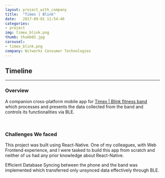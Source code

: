 ```yaml
---
layout: project_with_company
title:  "Timex | Blink"
date:   2017-09-01 11:54:46
categories:
- project
img: timex_blink.png
thumb: thumb02.jpg
carousel:
- timex_blink.png
company: Witworks Consumer Technologies
---
```

## Timeline
------------

### Overview
A companion cross-platform mobile app for [Timex | Blink fitness band](http://store.blink.watch/collections/timex-blink/) which processes and presents the data collected from the band and controls its functionalities via BLE.

<br>

### Challenges We faced
This project was built using React-Native. One of my colleagues, with Web Frontend experience, and I were tasked to build this app from scratch and neither of us had any prior knowledge about React-Native.

Efficient Database Syncing between the phone and the band was implemented which transferred only unsynced data effectively through BLE.